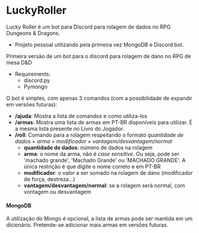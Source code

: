 # LuckyRoller
Lucky Roller é um bot para Discord para rolagem de dados no RPG Dungeons &amp; Dragons.

- Projeto pessoal utilizando pela primeira vez MongoDB e Discord bot.

Primeira versão de um bot para o discord para rolagem de dano no RPG de mesa D&amp;D
- Requirements:
  - discord.py
  - Pymongo

O bot é simples, com apenas 3 comandos (com a possibilidade de expandir em versões futuras):
- **/ajuda**: Mostra a lista de comandos e como utiliza-los
- **/armas**: Mostra uma lista de armas em PT-BR disponíveis para utilizar. É a mesma lista presente no Livro do Jogador.
- **/roll**: Comando para a rolagem respeitando o formato _quantidade de dados + arma + modificador + vantagem/desvantagem/normal_
  - **quantidade de dados**: número de dados na rolagem
  - **arma**: o nome da arma, não é _case sensitive_. Ou seja, pode ser 'machado grande', 'Machado Grande' ou 'MACHADO GRANDE'. A única restrição é que digite o nome correto e em PT-BR
  - **modificador**: o valor a ser somado na rolagem de dano (modificador de força, destreza...)
  - **vantagem/desvantagem/normal**: se a rolagem será normal, com vontagem ou desvantagem
 
#### MongoDB
A utilização do Mongo é opcional, a lista de armas pode ser mantida em um dicionário. Pretende-se adicionar mais armas em versões futuras.

